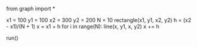 from graph import *

x1 = 100
y1 = 100
x2 = 300
y2 = 200
N = 10
rectangle(x1, y1, x2, y2)
h = (x2 - x1)/(N + 1)
x = x1 + h
for i in range(N):
    line(x, y1, x, y2)
    x += h

run()